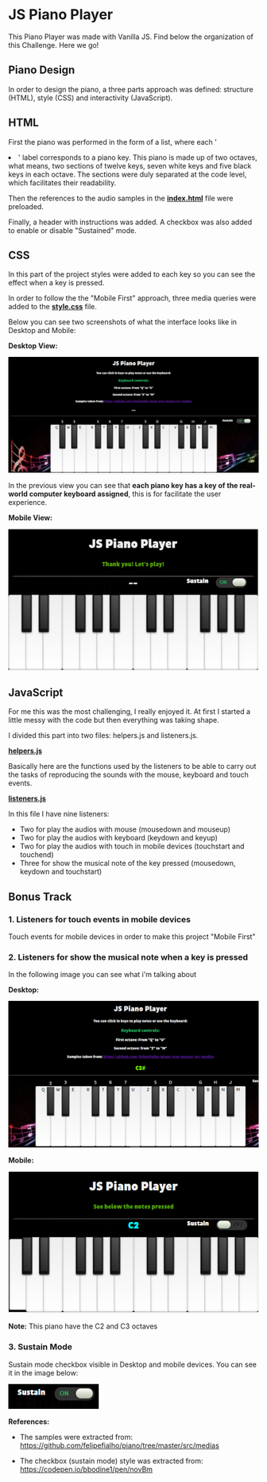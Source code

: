# JS Piano Player

This Piano Player was made with Vanilla JS. Find below the organization of this Challenge. Here we go!

## Piano Design

In order to design the piano, a three parts approach was defined: structure (HTML), style (CSS) and interactivity (JavaScript).

## HTML

First the piano was performed in the form of a list, where each '<li>' label corresponds to a piano key. This piano is made up of two octaves, what means, two sections of twelve keys, seven white keys and five black keys in each octave. The sections were duly separated at the code level, which facilitates their readability.

Then the references to the audio samples in the **[index.html](index.html)** file were preloaded.

Finally, a header with instructions was added. A checkbox was also added to enable or disable "Sustained" mode.

## CSS

In this part of the project styles were added to each key so you can see the effect when a key is pressed.

In order to follow the the "Mobile First" approach, three media queries were added to the **[style.css](css/style.css)** file.

Below you can see two screenshots of what the interface looks like in Desktop and Mobile:

**Desktop View:** 

![Desktop view](screenshots/desktopview.PNG)

In the previous view you can see that **each piano key has a key of the real-world computer keyboard assigned**, this is for facilitate the user experience.

**Mobile View:**

![Mobile view](screenshots/mobileview.png)

## JavaScript

For me this was the most challenging, I really enjoyed it. At first I started a little messy with the code but then everything was taking shape.

I divided this part into two files: helpers.js and listeners.js.

**[helpers.js](scripts/helpers.js)**

Basically here are the functions used by the listeners to be able to carry out the tasks of reproducing the sounds with the mouse, keyboard and touch events.

**[listeners.js](scripts/listeners.js)**

In this file I have nine listeners: 

- Two for play the audios with mouse (mousedown and mouseup)
- Two for play the audios with keyboard (keydown and keyup)
- Two for play the audios with touch in mobile devices (touchstart and touchend)
- Three for show the musical note of the key pressed (mousedown, keydown and touchstart)


## **Bonus Track**

 ### **1. Listeners for touch events in mobile devices**

 Touch events for mobile devices in order to make this project "Mobile First"

 ### **2. Listeners for show the musical note when a key is pressed** 

 In the following image you can see what i'm talking about 

**Desktop:**

![Musical Note Desktop](screenshots/musicalnote-desktop.PNG)


**Mobile:**

![Musical Note Mobile](screenshots/musicalnote-mobile.PNG)

 **Note:** This piano have the C2 and C3 octaves

 ### **3. Sustain Mode**

 Sustain mode checkbox visible in Desktop and mobile devices. You can see it in the image below: 

![Sustain Mode](screenshots/sustain-mode.png)


**References:** 

- The samples were extracted from: https://github.com/felipefialho/piano/tree/master/src/medias

- The checkbox (sustain mode) style was extracted from: https://codepen.io/bbodine1/pen/novBm 

